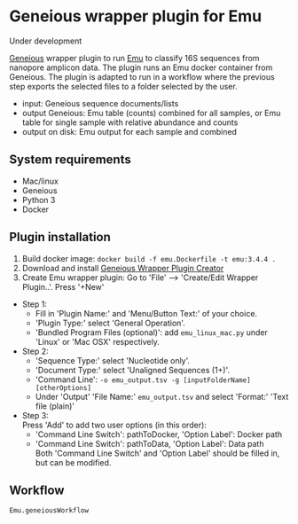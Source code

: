 # Geneious wrapper plugin for Emu

Under development

[Geneious](https://www.geneious.com) wrapper plugin to run [Emu](https://gitlab.com/treangenlab/emu) to classify 16S sequences from nanopore amplicon data.
The plugin runs an Emu docker container from Geneious. The plugin is adapted to run in a workflow where the previous step exports the selected files to a folder selected by the user.

- input: Geneious sequence documents/lists
- output Geneious: Emu table (counts) combined for all samples, or Emu table for single sample with relative abundance and counts
- output on disk: Emu output for each sample and combined

## System requirements
- Mac/linux
- Geneious
- Python 3
- Docker

## Plugin installation

1. Build docker image:
`docker build -f emu.Dockerfile -t emu:3.4.4 .`
2. Download and install [Geneious Wrapper Plugin Creator](https://www.geneious.com/api-developers/)
3. Create Emu wrapper plugin: Go to 'File' --> 'Create/Edit Wrapper Plugin..'. Press '+New'
- Step 1: 
	- Fill in 'Plugin Name:' and 'Menu/Button Text:' of your choice. 
	- 'Plugin Type:' select 'General Operation'. 
	- 'Bundled Program Files (optional)': add `emu_linux_mac.py` under 'Linux' or 'Mac OSX' respectively.
- Step 2: 
	- 'Sequence Type:' select 'Nucleotide only'.
	- 'Document Type:' select 'Unaligned Sequences (1+)'.
	- 'Command Line':
		`-o emu_output.tsv -g [inputFolderName] [otherOptions]`
	- Under 'Output' 'File Name:' `emu_output.tsv` and select 'Format:' 'Text file (plain)'
- Step 3:  
	Press 'Add' to add two user options (in this order):   
	- 'Command Line Switch': pathToDocker, 'Option Label': Docker path  
	- 'Command Line Switch': pathToData, 'Option Label': Data path  
	Both 'Command Line Switch' and 'Option Label' should be filled in, but can be modified.

## Workflow
`Emu.geneiousWorkflow`